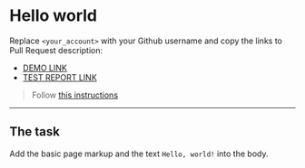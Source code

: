 # Hello world
Replace `<your_account>` with your Github username and copy the links to Pull Request description:
- [DEMO LINK](https://ruslan-pashkov.github.io/layout_hello-world/)
- [TEST REPORT LINK](https://ruslan-pashkov.github.io/layout_hello-world/report/html_report/)

> Follow [this instructions](https://mate-academy.github.io/layout_task-guideline/#how-to-solve-the-layout-tasks-on-github)
___

## The task
Add the basic page markup and the text `Hello, world!` into the body.
